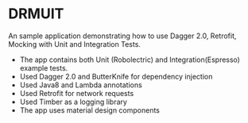 # DRMUIT
An sample application demonstrating how to use Dagger 2.0, Retrofit, Mocking with Unit and Integration Tests.

- The app contains both Unit (Robolectric) and Integration(Espresso) example tests.
- Used Dagger 2.0 and ButterKnife for dependency injection
- Used Java8 and Lambda annotations
- Used Retrofit for network requests
- Used Timber as a logging library
- The app uses material design components
